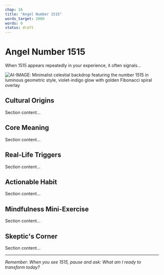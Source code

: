 ```yaml
---
chap: 16
title: "Angel Number 1515"
words_target: 2000
words: 0
status: draft
---
```


# Angel Number 1515

When 1515 appears repeatedly in your experience, it often signals...

![AI-IMAGE: Minimalist celestial backdrop featuring the number 1515 in luminous geometric style, violet-indigo glow with golden Fibonacci spiral overlay]()

## Cultural Origins

Section content...

## Core Meaning

Section content...

## Real-Life Triggers

Section content...

## Actionable Habit

Section content...

## Mindfulness Mini-Exercise

Section content...

## **Skeptic's Corner**

Section content...

---

*Remember: When you see 1515, pause and ask: What am I ready to transform today?*
